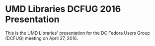 # UMD Libraries DCFUG 2016 Presentation

This is the UMD Libraries' presentation for the DC Fedora Users Group (DCFUG)
meeting on April 27, 2016.
